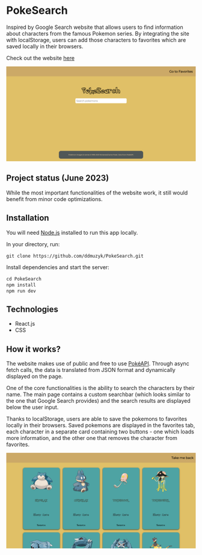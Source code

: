 # PokeSearch

Inspired by Google Search website that allows users to find information about characters from the famous Pokemon series. By integrating the site with localStorage, users can add those characters to favorites which are saved locally in their browsers.

Check out the website [here](https://pokesearch-pgoy.onrender.com/)

<img src="./src/img/pokesearch.png">


## Project status (June 2023)

While the most important functionalities of the website work, it still would benefit from minor code optimizations.


## Installation
You will need [Node.js](https://nodejs.org/en) installed to run this app locally.

In your directory, run:
```
git clone https://github.com/ddmuzyk/PokeSearch.git
```

Install dependencies and start the server:

```
cd PokeSearch
npm install
npm run dev
```

## Technologies

* React.js
* CSS

## How it works?

The website makes use of public and free to use [PokéAPI](https://pokeapi.co/). Through async fetch calls, the data is translated from JSON format and dynamically displayed on the page.

One of the core functionalities is the ability to search the characters by their name. The main page contains a custom searchbar (which looks similar to the one that Google Search provides) and the search results are displayed below the user input.

Thanks to localStorage, users are able to save the pokemons to favorites locally in their browsers. Saved pokemons are displayed in the favorites tab, each character in a separate card containing two buttons - one which loads more information, and the other one that removes the character from favorites.

<img src="./src/img/favorites.png">